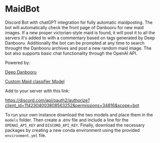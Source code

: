 # MaidBot
Discord Bot with chatGPT integration for fully automatic maidposting. The bot will automatically check the front page of Danbooru for new maid images. If a new proper victorian-style maid is found, it will post it to all the servers it's added to with a commentary based on tags generated by Deep Danbooru. Additionally the bot can be prompted at any time to search throught the Danbooru archives and post a new random maid image. The bot also supports basic chat functionality through the OpenAI API.

Powered by:

[Deep Danbooru](https://github.com/AUTOMATIC1111/TorchDeepDanbooru)

[Custom Maid classifier Model](https://huggingface.co/RingoDingo/MaidClassifier)

Add to your server with this link:

https://discord.com/api/oauth2/authorize?client_id=1142304003808563252&permissions=34816&scope=bot

To run your own instance download the two models and place them in the `models` folder. Then create a .env file and include a line for the `OPENAI_API_KEY` and `DISCORD_API_KEY`. Finally, download the necessary packages by creating a new conda environment using the provided `environment.yml` file.


